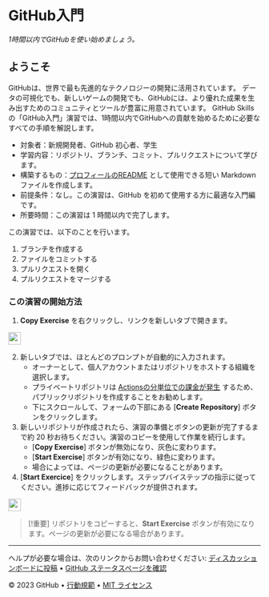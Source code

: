 # GitHub入門

_1時間以内でGitHubを使い始めましょう。_

## ようこそ

GitHubは、世界で最も先進的なテクノロジーの開発に活用されています。
データの可視化でも、新しいゲームの開発でも、GitHubには、より優れた成果を生み出すためのコミュニティとツールが豊富に用意されています。
GitHub Skillsの「GitHub入門」演習では、1時間以内でGitHubへの貢献を始めるために必要なすべての手順を解説します。

- 対象者：新規開発者、GitHub 初心者、学生
- 学習内容：リポジトリ、ブランチ、コミット、プルリクエストについて学びます。
- 構築するもの：[プロフィールのREADME](https://docs.github.com/ja/account-and-profile/setting-up-and-managing-your-github-profile/customizing-your-profile/managing-your-profile-readme) として使用できる短い Markdown ファイルを作成します。
- 前提条件：なし。この演習は、GitHub を初めて使用する方に最適な入門編です。
- 所要時間：この演習は 1 時間以内で完了します。

この演習では、以下のことを行います。

1. ブランチを作成する
2. ファイルをコミットする
3. プルリクエストを開く
4. プルリクエストをマージする

### この演習の開始方法

1. **Copy Exercise** を右クリックし、リンクを新しいタブで開きます。

<a id="copy-exercise" href="https://github.com/new?template_owner=kuboctopus&template_name=introduction-to-github&owner=%40me&name=skills-introduction-to-github&description=Exercise:+Introduction+to+GitHub&visibility=public">
<img src="https://img.shields.io/badge/📠_Copy_Exercise-008000" height="25pt"/>
</a>

2. 新しいタブでは、ほとんどのプロンプトが自動的に入力されます。
   - オーナーとして、個人アカウントまたはリポジトリをホストする組織を選択します。
   - プライベートリポジトリは [Actionsの分単位での課金が発生](https://docs.github.com/en/billing/managing-billing-for-github-actions/about-billing-for-github-actions) するため、パブリックリポジトリを作成することをお勧めします。
   - 下にスクロールして、フォームの下部にある [**Create Repository**] ボタンをクリックします。
3. 新しいリポジトリが作成されたら、演習の準備とボタンの更新が完了するまで約 20 秒お待ちください。演習のコピーを使用して作業を続行します。
   - [**Copy Exercise**] ボタンが無効になり、灰色に変わります。
   - [**Start Exercise**] ボタンが有効になり、緑色に変わります。
   - 場合によっては、ページの更新が必要になることがあります。
4. [**Start Exercice**] をクリックします。ステップバイステップの指示に従ってください。進捗に応じてフィードバックが提供されます。

<a id="start-exercise">
<img src="https://img.shields.io/badge/🚀_Start_Exercise-AAA" height="25pt"/>
</a>

> [!重要]
> リポジトリをコピーすると、**Start Exercise** ボタンが有効になります。ページの更新が必要になる場合があります。

<footer>

<!--
<<< 著者注: フッター >>>
サポートを受けるためのリンク、GitHub ステータスページ、行動規範、ライセンスリンクを追加します。
-->

---

ヘルプが必要な場合は、次のリンクからお問い合わせください: [ディスカッションボードに投稿](https://github.com/orgs/skills/discussions/categories/test-with-actions) &bull; [GitHub ステータスページを確認](https://www.githubstatus.com/)

&copy; 2023 GitHub &bull; [行動規範](https://www.contributor-covenant.org/version/2/1/code_of_conduct/code_of_conduct.md) &bull; [MIT ライセンス](https://gh.​​io/mit)

</footer>
